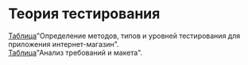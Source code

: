 # Теория тестирования

[Таблица](https://docs.google.com/spreadsheets/d/1PBKLxhCvA6Vt839sH5QEmmZ3TkZAit2YEzRS3LXhh08/edit?usp=sharing)"Определение методов, типов и уровней тестирования для приложения интернет-магазин".  
[Таблица](https://docs.google.com/spreadsheets/d/193emY9ylI1rsngAshoOBqOg_Ofcnca2MGH3ebx8tE48/edit?usp=sharing)"Анализ требований и макета".
